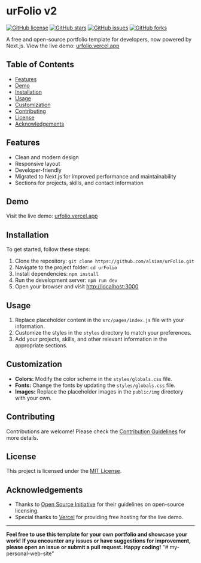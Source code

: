 # urFolio v2

[![GitHub license](https://img.shields.io/github/license/alsiam/urFolio)](https://github.com/alsiam/urFolio/blob/main/LICENSE)
[![GitHub stars](https://img.shields.io/github/stars/alsiam/urFolio)](https://github.com/alsiam/urFolio/stargazers)
[![GitHub issues](https://img.shields.io/github/issues/alsiam/urFolio)](https://github.com/alsiam/urFolio/issues)
[![GitHub forks](https://img.shields.io/github/forks/alsiam/urFolio)](https://github.com/alsiam/urFolio/network)

A free and open-source portfolio template for developers, now powered by Next.js. View the live demo: [urfolio.vercel.app](https://urfolio.vercel.app)

## Table of Contents

- [Features](#features)
- [Demo](#demo)
- [Installation](#installation)
- [Usage](#usage)
- [Customization](#customization)
- [Contributing](#contributing)
- [License](#license)
- [Acknowledgements](#acknowledgements)

## Features

- Clean and modern design
- Responsive layout
- Developer-friendly
- Migrated to Next.js for improved performance and maintainability
- Sections for projects, skills, and contact information

## Demo

Visit the live demo: [urfolio.vercel.app](https://urfolio.vercel.app)

## Installation

To get started, follow these steps:

1. Clone the repository: `git clone https://github.com/alsiam/urFolio.git`
2. Navigate to the project folder: `cd urFolio`
3. Install dependencies: `npm install`
4. Run the development server: `npm run dev`
5. Open your browser and visit [http://localhost:3000](http://localhost:3000)

## Usage

1. Replace placeholder content in the `src/pages/index.js` file with your information.
2. Customize the styles in the `styles` directory to match your preferences.
3. Add your projects, skills, and other relevant information in the appropriate sections.

## Customization

- **Colors:** Modify the color scheme in the `styles/globals.css` file.
- **Fonts:** Change the fonts by updating the `styles/globals.css` file.
- **Images:** Replace the placeholder images in the `public/img` directory with your own.

## Contributing

Contributions are welcome! Please check the [Contribution Guidelines](CONTRIBUTING.md) for more details.

## License

This project is licensed under the [MIT License](LICENSE).

## Acknowledgements

- Thanks to [Open Source Initiative](https://opensource.org/) for their guidelines on open-source licensing.
- Special thanks to [Vercel](https://vercel.com/) for providing free hosting for the live demo.

---

**Feel free to use this template for your own portfolio and showcase your work! If you encounter any issues or have suggestions for improvement, please open an issue or submit a pull request. Happy coding!**
"# my-personal-web-site" 
